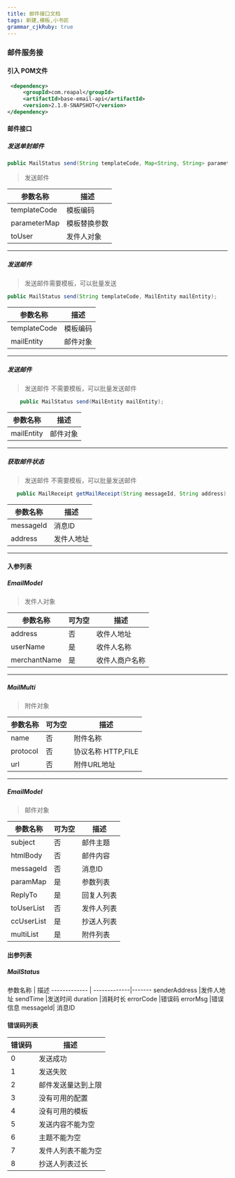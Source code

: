```yaml
---
title: 邮件接口文档
tags: 新建,模板,小书匠
grammar_cjkRuby: true
---
```


### 邮件服务接

#### 引入 POM文件
``` xml
 <dependency>
	 <groupId>com.reapal</groupId>
	 <artifactId>base-email-api</artifactId>
     <version>2.1.0-SNAPSHOT</version>
</dependency>
```
#### 邮件接口
##### 发送单封邮件
``` java
public MailStatus send(String templateCode, Map<String, String> parameterMap, EmailModel toUser)
```
> 发送邮件

参数名称  | 描述
------------- | -------------
templateCode | 模板编码
parameterMap | 模板替换参数
toUser				|发件人对象

-----
##### 发送邮件
>发送邮件需要模板，可以批量发送
``` java
public MailStatus send(String templateCode, MailEntity mailEntity);
```


参数名称  | 描述
------------- | -------------
templateCode | 模板编码
mailEntity | 邮件对象


---
##### 发送邮件
>发送邮件 不需要模板，可以批量发送邮件
``` java
    public MailStatus send(MailEntity mailEntity);
```

参数名称  | 描述
------------- | -------------
mailEntity | 邮件对象

---
##### 获取邮件状态
>发送邮件 不需要模板，可以批量发送邮件
``` java
   public MailReceipt getMailReceipt(String messageId, String address);
```

参数名称  | 描述
------------- | -------------
messageId | 消息ID
address|发件人地址

------

#### 入参列表

##### EmailModel
> 发件人对象

参数名称  | 可为空 | 描述
------------- | -------------|-------
address    | 否			|收件人地址
userName|是			|收件人名称
merchantName|是|收件人商户名称

----
##### MailMulti
> 附件对象

参数名称  | 可为空 | 描述
------------- | -------------|-------
name    | 否			|附件名称
protocol|否			|协议名称 HTTP,FILE
url         |否          |附件URL地址



---



##### EmailModel
> 邮件对象

参数名称  | 可为空 | 描述
------------- | -------------|-------
subject    | 否			|邮件主题
htmlBody|否		    |邮件内容
messageId|否		    |消息ID
paramMap|是			|参数列表
ReplyTo    |是			|回复人列表
toUserList|否			|发件人列表
ccUserList|是			|抄送人列表
multiList    |是			|附件列表

#### 出参列表

##### MailStatus
参数名称   | 描述
------------- | -------------|-------
senderAddress   			|发件人地址
sendTime  |发送时间
duration           |消耗时长
errorCode           |错误码
errorMsg           |错误信息
messageId| 消息ID


#### 错误码列表
错误码   | 描述
------------- | --------
0  			|发送成功
1   		|发送失败
2  			|邮件发送量达到上限
3           |没有可用的配置
4           |没有可用的模板
5           |发送内容不能为空
6			| 主题不能为空
7			| 发件人列表不能为空
8			| 抄送人列表过长
